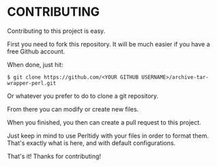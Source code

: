 # CONTRIBUTING

Contributing to this project is easy.

First you need to fork this repository. It will be much easier if you have a free Github account.

When done, just hit:

```
$ git clone https://github.com/<YOUR GITHUB USERNAME>/archive-tar-wrapper-perl.git
```

Or whatever you prefer to do to clone a git repository.

From there you can modify or create new files.

When you finished, you then can create a pull request to this project.

Just keep in mind to use Perltidy with your files in order to format them. That's exactly what is here, and with default configurations.

That's it! Thanks for contributing!
